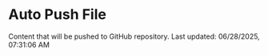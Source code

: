# Auto Push File

Content that will be pushed to GitHub repository.
Last updated: 06/28/2025, 07:31:06 AM